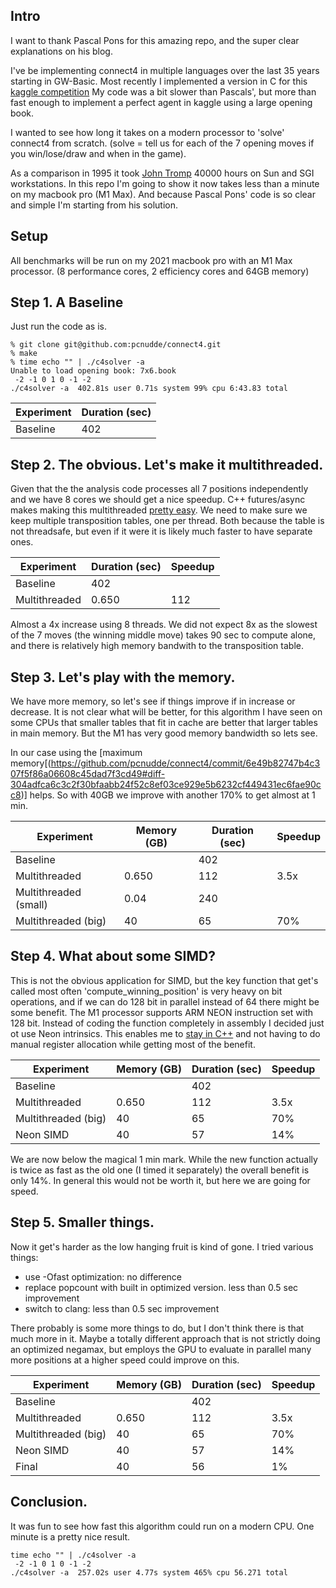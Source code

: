 ## Intro
I want to thank Pascal Pons for this amazing repo, and the super clear explanations on his blog. 

I've be implementing connect4 in multiple languages over the last 35 years starting in GW-Basic. Most recently I implemented a version in C for this [kaggle competition](https://www.kaggle.com/competitions/connectx/overview) 
My code was a bit slower than Pascals', but more than fast enough to implement a perfect agent in kaggle using a large opening book. 

I wanted to see how long it takes on a modern processor to 'solve' connect4 from scratch. (solve = tell us for each of the 7 opening moves if you win/lose/draw and when in the game). 

As a comparison in 1995 it took [John Tromp](https://tromp.github.io/c4/c4.htm) 40000 hours on Sun and SGI workstations. In this repo I'm going to show it now takes less than a minute on my macbook pro (M1 Max). And because Pascal Pons' code is so clear and simple I'm starting from his solution.

## Setup
All benchmarks will be run on my 2021 macbook pro with an M1 Max processor. (8 performance cores, 2 efficiency cores and 64GB memory)

## Step 1. A Baseline
Just run the code as is.

```
% git clone git@github.com:pcnudde/connect4.git
% make
% time echo "" | ./c4solver -a
Unable to load opening book: 7x6.book
 -2 -1 0 1 0 -1 -2
./c4solver -a  402.81s user 0.71s system 99% cpu 6:43.83 total
```

| Experiment | Duration (sec) |
| --- | --- |
| Baseline | 402 |

## Step 2. The obvious. Let's make it multithreaded.
Given that the the analysis code processes all 7 positions independently and we have 8 cores we should get a nice speedup.
C++ futures/async makes making this multithreaded [pretty easy](https://github.com/pcnudde/connect4/commit/0c16303d792054acfc39e71f69bad816897544a0#diff-f0068c48beb298a9e249776ef8175a18e8958896b0be6c81a3cf73f450a35350).
We need to make sure we keep multiple transposition tables, one per thread. Both because the table is not threadsafe, but even if it were it is likely much faster to have separate ones.


| Experiment | Duration (sec) | Speedup
| --- | --- | --- |
| Baseline | 402 | | 
| Multithreaded |  0.650 | 112 | 3.5x |

Almost a 4x increase using 8 threads. We did not expect 8x as the slowest of the 7 moves (the winning middle move) takes 90 sec to compute alone, and there is relatively high memory bandwith to the transposition table.

## Step 3. Let's play with the memory.
We have more memory, so let's see if things improve if in increase or decrease. It is not clear what will be better, for this algorithm I have seen on some CPUs that smaller tables that fit in cache are better that larger tables in main memory. But the M1 has very good memory bandwidth so lets see. 

In our case using the [maximum memory[(https://github.com/pcnudde/connect4/commit/6e49b82747b4c307f5f86a06608c45dad7f3cd49#diff-304adfca6c3c2f30bfaabb24f52c8ef03ce929e5b6232cf449431ec6fae90cc8)] helps. So with 40GB we improve with another 170% to get almost at 1 min.

| Experiment | Memory (GB) | Duration (sec) | Speedup
| --- | --- | --- | --- |
| Baseline | | 402 | | 
| Multithreaded |  0.650 | 112 | 3.5x |
| Multithreaded (small) | 0.04 | 240 | |
| Multithreaded (big) | 40 | 65 | 70% |

## Step 4. What about some SIMD?
This is not the obvious application for SIMD, but the key function that get's called most often 'compute_winning_position' is very heavy on bit operations, and if we can do 128 bit in parallel instead of 64 there might be some benefit. The M1 processor supports ARM NEON instruction set with 128 bit. Instead of coding the function completely in assembly I decided just ot use Neon intrinsics. This enables me to [stay in C++](https://github.com/pcnudde/connect4/commit/7b9a9331b2eca1536c68320fc4a03286d9833e4e#diff-2217d624822064f23bf5930540d7716ed3f1f7d6c43ed89d0a454cc83fa67cbf) and not having to do manual register allocation while getting most of the benefit.

| Experiment | Memory (GB) | Duration (sec) | Speedup
| --- | --- | --- | --- |
| Baseline | | 402 | | 
| Multithreaded |  0.650 | 112 | 3.5x |
| Multithreaded (big) | 40 | 65 | 70% |
| Neon SIMD | 40 | 57 | 14% | 

We are now below the magical 1 min mark. While the new function actually is twice as fast as the old one (I timed it separately) the overall benefit is only 14%. In general this would not be worth it, but here we are going for speed.

## Step 5. Smaller things.
Now it get's harder as the low hanging fruit is kind of gone. I tried various things:

* use -Ofast optimization: no difference
* replace popcount with built in optimized version. less than 0.5 sec improvement
* switch to clang: less than 0.5 sec improvement

There probably is some more things to do, but I don't think there is that much more in it. 
Maybe a totally different approach that is not strictly doing an optimized negamax, but employs the GPU to evaluate in parallel many more positions at a higher speed could improve on this.


| Experiment | Memory (GB) | Duration (sec) | Speedup
| --- | --- | --- | --- |
| Baseline | | 402 | | 
| Multithreaded |  0.650 | 112 | 3.5x |
| Multithreaded (big) | 40 | 65 | 70% |
| Neon SIMD | 40 | 57 | 14% | 
| Final| 40 | 56 | 1% | 

## Conclusion.
It was fun to see how fast this algorithm could run on a modern CPU. One minute is a pretty nice result.

```
time echo "" | ./c4solver -a
 -2 -1 0 1 0 -1 -2
./c4solver -a  257.02s user 4.77s system 465% cpu 56.271 total
```


